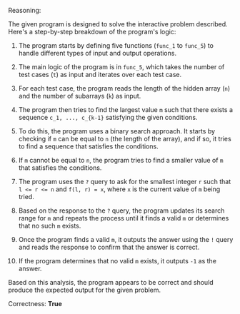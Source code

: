 Reasoning:

The given program is designed to solve the interactive problem described. Here's a step-by-step breakdown of the program's logic:

1. The program starts by defining five functions (`func_1` to `func_5`) to handle different types of input and output operations.

2. The main logic of the program is in `func_5`, which takes the number of test cases (`t`) as input and iterates over each test case.

3. For each test case, the program reads the length of the hidden array (`n`) and the number of subarrays (`k`) as input.

4. The program then tries to find the largest value `m` such that there exists a sequence `c_1, ..., c_{k-1}` satisfying the given conditions.

5. To do this, the program uses a binary search approach. It starts by checking if `m` can be equal to `n` (the length of the array), and if so, it tries to find a sequence that satisfies the conditions.

6. If `m` cannot be equal to `n`, the program tries to find a smaller value of `m` that satisfies the conditions.

7. The program uses the `?` query to ask for the smallest integer `r` such that `l <= r <= n` and `f(l, r) = x`, where `x` is the current value of `m` being tried.

8. Based on the response to the `?` query, the program updates its search range for `m` and repeats the process until it finds a valid `m` or determines that no such `m` exists.

9. Once the program finds a valid `m`, it outputs the answer using the `!` query and reads the response to confirm that the answer is correct.

10. If the program determines that no valid `m` exists, it outputs `-1` as the answer.

Based on this analysis, the program appears to be correct and should produce the expected output for the given problem.

Correctness: **True**